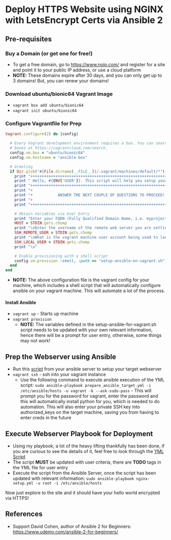 # Deploy HTTPS Website using NGINX with LetsEncrypt Certs via Ansible 2

## Pre-requisites

### Buy a Domain (or get one for free!)
- To get a free domain, go to https://www.noip.com/ and register for a site and point it to your public IP address, or use a cloud platform
- **NOTE:** These domains expire after 30 days, and you can only get up to 3 domains! But, you can renew your domains!

### Download ubuntu/bionic64 Vagrant Image
- `vagrant box add ubuntu/bionic64`
- `vagrant init ubuntu/bionic64`

### Configure Vagrantfile for Prep
```ruby
Vagrant.configure(2) do |config|

  # Every Vagrant development environment requires a box. You can search for
  # boxes at https://vagrantcloud.com/search.
  config.vm.box = "ubuntu/bionic64"
  config.vm.hostname = "ansible-box"

  # Greeting
  if Dir.glob("#{File.dirname(__FILE__)}/.vagrant/machines/default/*").empty? || ARGV[0] == 'provision'
    print "+++++++++++++++++++++++++++++++++++++++++++++++++++++++++++++++++++++++++\n"
    print " Hello, #{ENV['USER']}. This script will help you setup your ansible server. \n"
    print "+++++++++++++++++++++++++++++++++++++++++++++++++++++++++++++++++++++++++\n"
    print "+                                                                       +\n"
    print "+           ANSWER THE NEXT COUPLE OF QUESTIONS TO PROCEED!!!           +\n"
    print "+                                                                       +\n"
    print "+++++++++++++++++++++++++++++++++++++++++++++++++++++++++++++++++++++++++\n"

    # Obtain Variables via User Entry
    print "Enter your FQDN (Fully Qualified Domain Name, i.e. myproject.com) and press [Enter]: " 
    HOST = STDIN.gets.chomp
    print "\nEnter the username of the remote web server you are setting up (i.e. root, user). This will be the user account we will be sshing into! Enter username and press [Enter]: "
    SSH_REMOTE_USER = STDIN.gets.chomp
    print "\nWhat is the vagrant machine user account being used to launch ansible playbooks, enter username and press [Enter]: "
    SSH_LOCAL_USER = STDIN.gets.chomp
    print "\n"

    # Enable provisioning with a shell script
    config.vm.provision :shell, :path => "setup-ansible-on-vagrant.sh", :args => [HOST, SSH_REMOTE_USER, SSH_LOCAL_USER]
  end
end
```
- **NOTE:** The above configuration file is the vagrant config for your machine, which includes a shell script that will automatically configure ansible on your vagrant machine. This will automate a lot of the process. 

#### Install Ansible
- `vagrant up` - Starts up machine
- `vagrant provision` 
   - **NOTE:** The variables defined in the setup-ansible-for-vagrant.sh script needs to be updated with your own relevant information, hence there will be a prompt for user entry, otherwise, some things may not work!

## Prep the Webserver using Ansible

- Run this [script](https://github.com/TAMUSA-ACM/ansible-flask-gunicorn-nginx/blob/master/prepare_ansible_target.yml) from your ansible server to setup your target webserver
- `vagrant ssh` - ssh into your vagrant instance
  - Use the following command to execute ansible execution of the YML script: `sudo ansible-playbook prepare_ansible_target.yml -i /etc/ansible/hosts -u vagrant -k --ask-sudo-pass` - This will prompt you for the password for vagrant, enter the password and this will automatically install python for you, which is needed to do automation. This will also enter your private SSH key into authorized_keys on the target machine, saving you from having to enter creds in the future
  
## Execute Webserver Playbook for Deployment
- Using my playbook, a lot of the heavy lifting thankfully has been done, if you are curious to see the details of it, feel free to look through the [YML Script](https://github.com/dveleztx/ansible-https-nginx-letsencrypt/blob/master/nginx-https/nginx-setup.yml)
- The script **MUST** be updated with user criteria, there are **TODO** tags in the YML file for user entry
- Execute the script from the Ansible Server, once the script has been updated with relevant information: `sudo ansible-playbook nginx-setup.yml -u root -i /etc/ansible/hosts`

Now just explore to the site and it should have your hello world encrypted via HTTPS!

## References

- Support David Cohen, author of Ansible 2 for Beginners: https://www.udemy.com/ansible-2-for-beginners/
